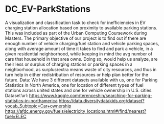 # DC_EV-ParkStations
A visualization and classification task to check for inefficiencies in EV charging station allocation based on proximity to available parking stations.
This was included as part of the Urban Computing Coursework during Masters.
The primary objective of our project is to find out if there are enough number of vehicle charging/fuel station and vehicle parking spaces, along with average
amount of time it takes to find and park a vehicle, in a given residential neighborhood, while keeping in mind the avg number of cars that household in that
area owns. Doing so, would help us analyze, are their less or surplus of charging stations or parking spaces in a neighborhood, as surplus/extra means waste of city
resources, and thus in turn help in either redistribution of resources or help plan better for the future.
Data:
We have 3 different datasets available with us, one for Parking Statistics in North
America, one for location of different types of fuel stations across united states
and one for vehicle ownership in U.S. cities.
Dataset’url:
https://www.kaggle.com/terenceshin/searching-for-parking-statistics-in-northamerica
https://data.diversitydatakids.org/dataset?vocab_Subtopic=Car+ownership
https://afdc.energy.gov/fuels/electricity_locations.html#/find/nearest?fuel=ELEC
